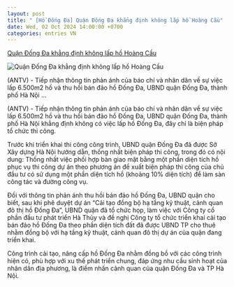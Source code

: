 ```yaml
---
layout: post
title: " [Hồ Đống Đa] Quận Đống Đa khẳng định không lấp hồ Hoàng Cầu"
date: Wed, 02 Oct 2024 14:00:00 +0700
categories: entries VN
---
```

[Quận Đống Đa khẳng định không lấp hồ Hoàng Cầu](https://antv.gov.vn/xa-hoi-4/ha-noi-quan-dong-da-khang-dinh-khong-lap-ho-hoang-cau-8EFBE0665.html)

![Quận Đống Đa khẳng định không lấp hồ Hoàng Cầu](https://images.antv.gov.vn/public/uploads/2024/10/02/66fca1609015ace7d164b5ee.jpg?w=480&h=270)

(ANTV) - Tiếp nhận thông tin phản ánh của báo chí và nhân dân về sự việc lấp 6.500m2 hồ và thu hồi bán đảo hồ Đống Đa, UBND quận Đống Đa, thành phố Hà Nội ...

(ANTV) - Tiếp nhận thông tin phản ánh của báo chí và nhân dân về sự việc lấp 6.500m2 hồ và thu hồi bán đảo hồ Đống Đa, UBND quận Đống Đa, thành phố Hà Nội khẳng định không có việc lấp hồ Đống Đa, đây chỉ là biện pháp tổ chức thi công.

Trước khi triển khai thi công công trình, UBND quận Đống Đa đã được Sở Xây dựng Hà Nội hướng dẫn, thống nhất biện pháp thi công, trong đó có nội dung: Thống nhất việc phối hợp bàn giao mặt bằng một phần diện tích hồ phục vụ thi công dự án theo phương án đề xuất biện pháp thi công của chủ đầu tư có sử dụng một phần diện tích hồ (khoảng 10% diện tích) để làm sàn công tác và đường công vụ.

Đối với thông tin phản ánh thu hồi bán đảo hồ Đống Đa, UBND quận cho biết, sau khi phê duyệt dự án “Cải tạo đồng bộ hạ tầng kỹ thuật, cảnh quan đô thị hồ Đống Đa”, UBND quận đã tổ chức họp, làm việc với Công ty cổ phần đầu tư phát triển Hà Thủy và đề nghị Công ty tổ chức triển khai cải tạo bán đảo hồ Đống Đa theo phần diện tích đất đã được UBND TP cho thuê nhằm đồng bộ với hạ tầng kỹ thuật, cảnh quan đô thị dự án của quận đang triển khai.

Công trình cải tạo, nâng cấp hồ Đống Đa nhằm đồng bồ với các công trình hiện có, phù hợp với xu thế phát triển chung, đáp ứng nhu cầu sinh hoạt của nhân dân địa phương, là điểm nhấn cảnh quan của quận Đống Đa và TP Hà Nội.

